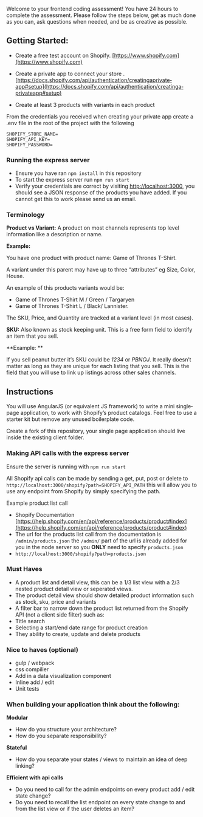 Welcome to your frontend coding assessment! You have 24 hours to complete the assessment. Please follow the steps below, get as much done as you can, ask questions when needed, and be as creative as possible.


## Getting Started:

- Create a free test account on Shopify. [https://www.shopify.com](https://www.shopify.com)

- Create a private app to connect your store .[https://docs.shopify.com/api/authentication/creating­a­private­app#setup](https://docs.shopify.com/api/authentication/creating­a­private­app#setup)

- Create at least 3 products with variants in each product


From the credentials you received when creating your private app create a .env file in the root of the project with the following

    SHOPIFY_STORE_NAME=
    SHOPIFY_API_KEY=
    SHOPIFY_PASSWORD=

### Running the express server
- Ensure you have ran `npm install` in this repository
- To start the express server run `npm run start`
- Verify your credentials are correct by visiting [http://localhost:3000](http://localhost:3000), you should see a JSON response of the products you have added. If you cannot get this to work please send us an email.

### Terminology
**Product vs Variant:** A product on most channels represents top level information like a description or name. 

**Example:**

You have one product with product name: Game of Thrones T-Shirt.

A variant under this parent may have up to three “attributes” eg Size, Color, House. 

An example of this products variants would be: 

- Game of Thrones T-Shirt M / Green / Targaryen
- Game of Thrones T-Shirt L / Black/ Lannister. 

The SKU, Price, and Quantity are tracked at a variant level (in most cases).

**SKU:** Also known as stock keeping unit. This is a free form field to identify an item that you sell.

**Example: **

If you sell peanut butter it’s SKU could be *1234* or *PBNOJ*. It really doesn’t matter as long as they are unique for each listing that you sell. This is the field that you will use to link up listings across other sales channels.


## Instructions
You will use AngularJS (or equivalent JS framework) to write a mini single­ page application, to work with Shopify’s product catalogs. Feel free to use a starter kit but remove any unused boilerplate code. 

Create a fork of this repository, your single page application should live inside the existing client folder.

### Making API calls with the express server

Ensure the server is running with `npm run start`

All Shopify api calls can be made by sending a get, put, post or delete to `http://localhost:3000/shopify?path=SHOPIFY_API_PATH` this will allow you to use any endpoint from Shopify by simply specifying the path.

Example product list call

- Shopify Documentation
[https://help.shopify.com/en/api/reference/products/product#index](https://help.shopify.com/en/api/reference/products/product#index)
- The url for the products list call from the documentation is `/admin/products.json` the `/admin/` part of the url is already added for you in the node server so you **ONLY** need to specify `products.json`
- `http://localhost:3000/shopify?path=products.json`

### Must Haves
- A product list and detail view, this can be a 1/3 list view with a 2/3 nested product detail view or seperated views.
- The product detail view should show detailed product information such as stock, sku, price and variants
- A filter bar to narrow down the product list returned from the Shopify API (not a client side filter) such as:
 - Title search
 - Selecting a start/end date range for product creation
- They ability to create, update and delete products

### Nice to haves (optional)
- gulp / webpack
- css compilier
- Add in a data visualization component
- Inline add / edit
- Unit tests

### When building your application think about the following:

**Modular**

- How do you structure your architecture?
- How do you separate responsibility?

**Stateful**

- How do you separate your states / views to maintain an idea of deep linking?

**Efficient with api calls**

- Do you need to call for the admin endpoints on every product add / edit state
change?
- Do you need to recall the list endpoint on every state change to and from the list view or if the user deletes an item?

